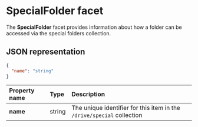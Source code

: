 # SpecialFolder facet

The **SpecialFolder** facet provides information about how a folder can be accessed via the special
folders collection.

## JSON representation

<!-- { "blockType": "resource", "@odata.type": "oneDrive.specialFolder" } -->
```json
{
  "name": "string"
}
```

| Property name | Type   | Description                                                            |
|:--------------|:-------|:-----------------------------------------------------------------------|
| **name**      | string | The unique identifier for this item in the `/drive/special` collection |

<!-- {
  "type": "#page.annotation",
  "description": "The SpecialFolder facet provides information about folders accessible as special folders.",
  "keywords": "special folder,item,facet",
  "section": "documentation",
  "tocPath": "Facets/Special folder"
} -->
